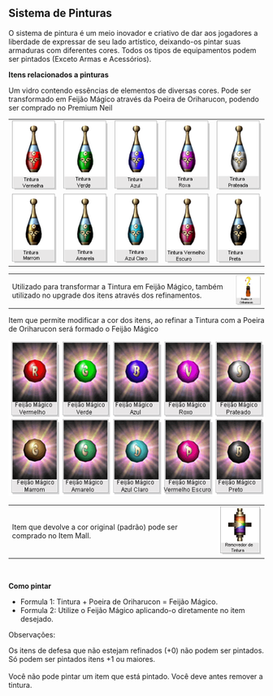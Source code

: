 ## Sistema de Pinturas

<html>
  <head>
    <meta charset="utf-8" />
    <meta name="viewport" content="width=device-width" />
  </head>
  <body>


<p>O sistema de pintura é um meio inovador e criativo de dar aos jogadores a liberdade de expressar de seu lado artístico, deixando-os pintar suas armaduras com diferentes cores. Todos os tipos de equipamentos podem ser pintados (Exceto Armas e Acessórios).</p>

<p><strong>Itens relacionados a pinturas</strong></p>
<p>Um vidro contendo essências de elementos de diversas cores. Pode ser transformado em Feijão Mágico através da Poeira de Oriharucon, podendo ser comprado no Premium Neil</p>
<table align="center" border="0" cellpadding="0" cellspacing="0"> 
	<tr>
		<td><img src="https://github.com/RonierBastos/Coisas-de-Wyd/blob/master/Guias%20WYD%20BR/Intermediario/Sistema-de-Pintura/1-files/wyd_img_tintura_vermelha.gif?raw=true"/></td>
		<td><img src="https://github.com/RonierBastos/Coisas-de-Wyd/blob/master/Guias%20WYD%20BR/Intermediario/Sistema-de-Pintura/1-files/wyd_img_tintura_verde.gif?raw=true"/></td>
		<td><img src="https://github.com/RonierBastos/Coisas-de-Wyd/blob/master/Guias%20WYD%20BR/Intermediario/Sistema-de-Pintura/1-files/wyd_img_tintura_azul.gif?raw=true"/></td>
		<td><img src="https://github.com/RonierBastos/Coisas-de-Wyd/blob/master/Guias%20WYD%20BR/Intermediario/Sistema-de-Pintura/1-files/wyd_img_tintura_roxa.gif?raw=true"/></td>
		<td><img src="https://github.com/RonierBastos/Coisas-de-Wyd/blob/master/Guias%20WYD%20BR/Intermediario/Sistema-de-Pintura/1-files/wyd_img_tintura_prateada.gif?raw=true"/></td>
	</tr>
	<tr>
		<td><img src="https://github.com/RonierBastos/Coisas-de-Wyd/blob/master/Guias%20WYD%20BR/Intermediario/Sistema-de-Pintura/1-files/wyd_img_tintura_marrom.gif?raw=true"/></td>
		<td><img src="https://github.com/RonierBastos/Coisas-de-Wyd/blob/master/Guias%20WYD%20BR/Intermediario/Sistema-de-Pintura/1-files/wyd_img_tintura_amarela.gif?raw=true"/></td>
		<td><img src="https://github.com/RonierBastos/Coisas-de-Wyd/blob/master/Guias%20WYD%20BR/Intermediario/Sistema-de-Pintura/1-files/wyd_img_tintura_azul_claro.gif?raw=true"/></td>
		<td><img src="https://github.com/RonierBastos/Coisas-de-Wyd/blob/master/Guias%20WYD%20BR/Intermediario/Sistema-de-Pintura/1-files/wyd_img_tintura_vermelho_escuro.gif?raw=true"/></td>
		<td><img src="https://github.com/RonierBastos/Coisas-de-Wyd/blob/master/Guias%20WYD%20BR/Intermediario/Sistema-de-Pintura/1-files/wyd_img_tintura_preta.gif?raw=true"/></td>
	</tr>
</table>
<table align="center">
	<tr>
		<td>Utilizado para transformar a Tintura em Feijão Mágico, também utilizado no upgrade dos itens através dos refinamentos.</td>
		<td><img src="https://github.com/RonierBastos/Coisas-de-Wyd/blob/master/Guias%20WYD%20BR/Intermediario/Sistema-de-Pintura/1-files/wyd_img_poeira_oriharucon.gif?raw=true"/></td>
	</tr>
</table>
<p>Item que permite modificar a cor dos itens, ao refinar a Tintura com a Poeira de Oriharucon será formado o Feijão Mágico</p>
<p align="center">
<img src="https://github.com/RonierBastos/Coisas-de-Wyd/blob/master/Guias%20WYD%20BR/Intermediario/Sistema-de-Pintura/1-files/wyd_img_feijoes.gif?raw=true"/>
</p>
<table align="center">
	<tr>
		<td>Item que devolve a cor original (padrão) pode ser comprado no Item Mall.</td>
		<td><img src="https://github.com/RonierBastos/Coisas-de-Wyd/blob/master/Guias%20WYD%20BR/Intermediario/Sistema-de-Pintura/1-files/wyd_img_remover_tintura.gif?raw=true"/></td>
	</tr>
</table>
<br>
<p><strong>Como pintar</strong></p>
<ul>
	<li>Formula 1: Tintura + Poeira de Oriharucon = Feijão Mágico.</li>
	<li>Formula 2: Utilize o Feijão Mágico aplicando-o diretamente no item desejado.</li>
</ul>
<p>Observações:</p>
<p>Os itens de defesa que não estejam refinados (+0) não podem ser pintados. Só podem ser pintados itens +1 ou maiores.<br><br>
Você não pode pintar um item que está pintado. Você deve antes remover a tintura.</p>
  </body>
</html>
